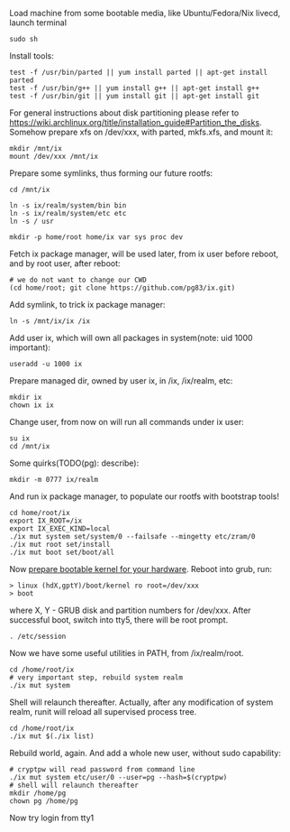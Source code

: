 Load machine from some bootable media, like Ubuntu/Fedora/Nix livecd, launch terminal

```
sudo sh
```

Install tools:

```
test -f /usr/bin/parted || yum install parted || apt-get install parted
test -f /usr/bin/g++ || yum install g++ || apt-get install g++
test -f /usr/bin/git || yum install git || apt-get install git
```

For general instructions about disk partitioning please refer to https://wiki.archlinux.org/title/installation_guide#Partition_the_disks.
Somehow prepare xfs on /dev/xxx, with parted, mkfs.xfs, and mount it:

```
mkdir /mnt/ix
mount /dev/xxx /mnt/ix
```

Prepare some symlinks, thus forming our future rootfs:

```
cd /mnt/ix

ln -s ix/realm/system/bin bin
ln -s ix/realm/system/etc etc
ln -s / usr

mkdir -p home/root home/ix var sys proc dev
```

Fetch ix package manager, will be used later, from ix user before reboot, and by root user, after reboot:

```
# we do not want to change our CWD
(cd home/root; git clone https://github.com/pg83/ix.git)
```

Add symlink, to trick ix package manager:

```
ln -s /mnt/ix/ix /ix
```

Add user ix, which will own all packages in system(note: uid 1000 important):

```
useradd -u 1000 ix
```

Prepare managed dir, owned by user ix, in /ix, /ix/realm, etc:

```
mkdir ix
chown ix ix
```

Change user, from now on will run all commands under ix user:

```
su ix
cd /mnt/ix
```

Some quirks(TODO(pg): describe):

```
mkdir -m 0777 ix/realm
```

And run ix package manager, to populate our rootfs with bootstrap tools!

```
cd home/root/ix
export IX_ROOT=/ix
export IX_EXEC_KIND=local
./ix mut system set/system/0 --failsafe --mingetty etc/zram/0
./ix mut root set/install
./ix mut boot set/boot/all
```

Now [prepare bootable kernel for your hardware](KERNEL.md). Reboot into grub, run:

```
> linux (hdX,gptY)/boot/kernel ro root=/dev/xxx
> boot
```

where X, Y - GRUB disk and partition numbers for /dev/xxx.
After successful boot, switch into tty5, there will be root prompt.

```
. /etc/session
```

Now we have some useful utilities in PATH, from /ix/realm/root.

```
cd /home/root/ix
# very important step, rebuild system realm
./ix mut system
```

Shell will relaunch thereafter. Actually, after any modification of system realm, runit will reload all supervised process tree.

```
cd /home/root/ix
./ix mut $(./ix list)
```

Rebuild world, again. And add a whole new user, without sudo capability:

```
# cryptpw will read password from command line
./ix mut system etc/user/0 --user=pg --hash=$(cryptpw)
# shell will relaunch thereafter
mkdir /home/pg
chown pg /home/pg
```

Now try login from tty1
